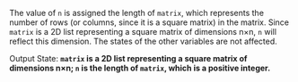 The value of `n` is assigned the length of `matrix`, which represents the number of rows (or columns, since it is a square matrix) in the matrix. Since `matrix` is a 2D list representing a square matrix of dimensions n×n, `n` will reflect this dimension. The states of the other variables are not affected. 

Output State: **`matrix` is a 2D list representing a square matrix of dimensions n×n; `n` is the length of `matrix`, which is a positive integer.**